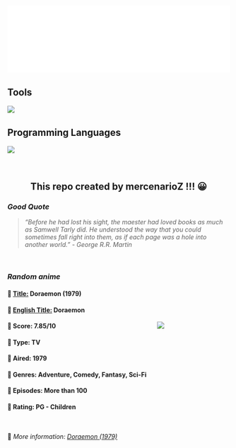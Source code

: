
<img src="svg/nai.svg" />

<p>
  <h2>Tools</h2>
  <a href="https://skillicons.dev">
    <img src="https://skillicons.dev/icons?i=git,bash,vim,ubuntu,tensorflow,pytorch,docker,raspberrypi" />
  </a>

  <br />

  <h2>Programming Languages</h2>

  <a href="https://skillicons.dev">
    <img src="https://skillicons.dev/icons?i=python,c,cpp" />
  </a>
</p>

<br />

<h2 align="center">This repo created by mercenarioZ !!! 😀</h2>
<h3><i>Good Quote</i></h3>

<blockquote>
<i>
“Before he had lost his sight, the maester had loved books as much as Samwell Tarly did. He understood the way that you could sometimes fall right into them, as if each page was a hole into another world.” - George R.R. Martin
</i>
</blockquote>

<br />

<h3><i>Random anime</i></h3>

<h4>
  <strong>🥭 <u>Title:</u></strong> Doraemon (1979)
</h4>

<h4>🌿 <u>English Title:</u> Doraemon</h4>

<img align="right" width="165" src=https://cdn.myanimelist.net/images/anime/3/3953.jpg />

<h4>🌱 Score: 7.85/10</h4>

<h4>🌲 Type: TV</h4>

<h4>🌴 Aired: 1979</h4>

<h4>🌵 Genres: Adventure, Comedy, Fantasy, Sci-Fi</h4>

<h4>🥑 Episodes: More than 100</h4>

<h4>🍏 Rating: PG - Children</h4>

<br />

🍂 *More information: [Doraemon (1979)](https://myanimelist.net/anime/2471/Doraemon_1979)*
    